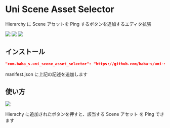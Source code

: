 # Uni Scene Asset Selector

Hierarchy に Scene アセットを Ping するボタンを追加するエディタ拡張

![](https://img.shields.io/badge/Unity-2018.4%2B-red.svg)
![](https://img.shields.io/badge/.NET-4.x-orange.svg)
[![](https://img.shields.io/github/license/baba-s/uni-scene-asset-selector.svg)](https://github.com/baba-s/uni-scene-asset-selector/blob/master/LICENSE)

## インストール

```json
"com.baba_s.uni_scene_asset_selector": "https://github.com/baba-s/uni-scene-asset-selector.git"
```

manifest.json に上記の記述を追加します  

## 使い方

![](https://cdn-ak.f.st-hatena.com/images/fotolife/b/baba_s/20190928/20190928190857.gif)

Hierachy に追加されたボタンを押すと、該当する Scene アセット を Ping できます  